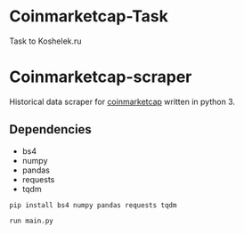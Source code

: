 # Coinmarketcap-Task
Task to Koshelek.ru

# Coinmarketcap-scraper

Historical data scraper for [coinmarketcap](https://coinmarketcap.com/) written in python 3.

## Dependencies
- bs4
- numpy
- pandas
- requests
- tqdm
```
pip install bs4 numpy pandas requests tqdm
```
```
run main.py
```
